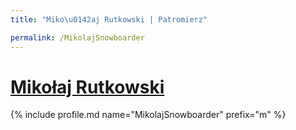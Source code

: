 ```yaml
---
title: "Miko\u0142aj Rutkowski | Patromierz"

permalink: /MikolajSnowboarder
---
```


# [Mikołaj Rutkowski](https://patronite.pl/MikolajSnowboarder)

{% include profile.md name="MikolajSnowboarder" prefix="m" %}
